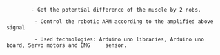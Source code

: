            
            - Get the potential difference of the muscle by 2 nobs.
           
             - Control the robotic ARM according to the amplified above signal
           
             - Used technologies: Arduino uno libraries, Arduino uno board, Servo motors and EMG     sensor.

